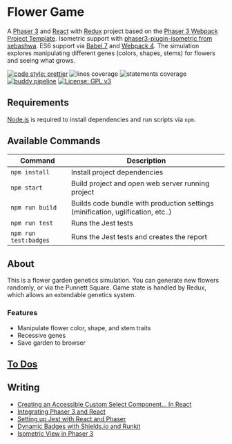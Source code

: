# Flower Game

A [Phaser 3](https://phaser.io/) and [React](https://reactjs.org/) with [Redux](https://redux.js.org/) project based on the [Phaser 3 Webpack Project Template](https://github.com/photonstorm/phaser3-project-template). Isometric support with [phaser3-plugin-isometric from sebashwa](https://github.com/sebashwa/phaser3-plugin-isometric). ES6 support via [Babel 7](https://babeljs.io/) and [Webpack 4](https://webpack.js.org/). The simulation explores manipulating different genes (colors, shapes, stems) for flowers and seeing what grows.

[![code style: prettier](https://img.shields.io/badge/code_style-prettier-ff69b4.svg?style=flat)](https://github.com/prettier/prettier)
![lines coverage](https://img.shields.io/endpoint?url=https%3A%2F%2Funtitled-noopow1jds3m.runkit.sh%2F%3Ftype%3Dlines)
![statements coverage](https://img.shields.io/endpoint?url=https%3A%2F%2Funtitled-noopow1jds3m.runkit.sh%2F%3Ftype%3Dstatements)
[![buddy pipeline](https://app.buddy.works/nodes777/flower-game-phaser3/pipelines/pipeline/201190/badge.svg?token=c7fd071bbd4bd27e04ca1a107e5f3461bbb7da639ef6fca86b0895a41ac150d7 "buddy pipeline")](https://app.buddy.works/nodes777/flower-game-phaser3/pipelines/pipeline/201190)
[![License: GPL v3](https://img.shields.io/badge/License-GPLv3-blue.svg)](https://www.gnu.org/licenses/gpl-3.0)

## Requirements

[Node.js](https://nodejs.org) is required to install dependencies and run scripts via `npm`.

## Available Commands

| Command               | Description                                                                     |
| --------------------- | ------------------------------------------------------------------------------- |
| `npm install`         | Install project dependencies                                                    |
| `npm start`           | Build project and open web server running project                               |
| `npm run build`       | Builds code bundle with production settings (minification, uglification, etc..) |
| `npm run test`        | Runs the Jest tests                                                             |
| `npm run test:badges` | Runs the Jest tests and creates the report                                      |

## About

This is a flower garden genetics simulation. You can generate new flowers randomly, or via the Punnett Square. Game state is handled by Redux, which allows an extendable genetics system.

### Features

-   Manipulate flower color, shape, and stem traits
-   Recessive genes
-   Save garden to browser

## [To Dos](https://github.com/nodes777/flower-game-phaser3/blob/master/TODO.md)

## Writing

-   [Creating an Accessible Custom Select Component… In React](https://medium.com/@Tnodes/integrating-react-and-phaser-3-tutorial-eb96717d4a9d?source=friends_link&sk=0f1d5f2e456584b0cc6fc5c785394b56)
-   [Integrating Phaser 3 and React](https://medium.com/@Tnodes/integrating-react-and-phaser-3-tutorial-eb96717d4a9d)
-   [Setting up Jest with React and Phaser](https://medium.com/@Tnodes/setting-up-jest-with-react-and-phaser-422b174ec87e)
-   [Dynamic Badges with Shields.io and Runkit](https://medium.com/@Tnodes/dynamic-badges-with-shields-io-and-runkit-9e80283f1b47)
-   [Isometric View in Phaser 3](https://medium.com/@Tnodes/creating-an-isometric-view-in-phaser-3-fada95927835)
